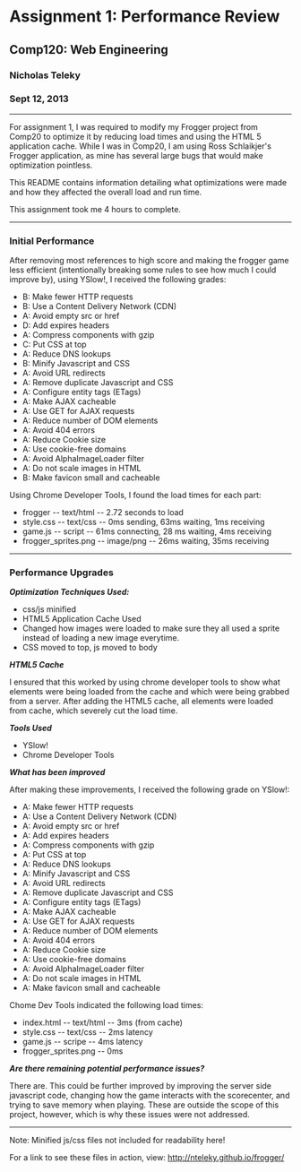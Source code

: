 Assignment 1: Performance Review
=====================================
## Comp120: Web Engineering ##
### Nicholas Teleky ###
### Sept 12, 2013 ###

- - - - - - - - - - - - - - - - - - -

For assignment 1, I was required to modify my Frogger project from Comp20 to
optimize it by reducing load times and using the HTML 5 application cache.
While I was in Comp20, I am using Ross Schlaikjer's Frogger application, as mine has
several large bugs that would make optimization pointless.

This README contains information detailing what optimizations were made and how
they affected the overall load and run time.

This assignment took me 4 hours to complete.

- - - - - - - - - - - - - - - - - - - -

### Initial Performance ###

After removing most references to high score and making the frogger game less
efficient (intentionally breaking some rules to see how much I could improve by), 
using YSlow!, I received the following grades:

* B: Make fewer HTTP requests
* B: Use a Content Delivery Network (CDN)
* A: Avoid empty src or href
* D: Add expires headers
* A: Compress components with gzip
* C: Put CSS at top
* A: Reduce DNS lookups
* B: Minify Javascript and CSS
* A: Avoid URL redirects
* A: Remove duplicate Javascript and CSS
* A: Configure entity tags (ETags)
* A: Make AJAX cacheable
* A: Use GET for AJAX requests
* A: Reduce number of DOM elements
* A: Avoid 404 errors
* A: Reduce Cookie size
* A: Use cookie-free domains
* A: Avoid AlphaImageLoader filter
* A: Do not scale images in HTML
* B: Make favicon small and cacheable

Using Chrome Developer Tools, I found the load times for each part:

* frogger -- text/html -- 2.72 seconds to load
* style.css -- text/css -- 0ms sending, 63ms waiting, 1ms receiving
* game.js -- script -- 61ms connecting, 28 ms waiting, 4ms receiving
* frogger_sprites.png -- image/png -- 26ms waiting, 35ms receiving

- - - - - - - - - - - - - - - - - - - -

### Performance Upgrades ###

***Optimization Techniques Used:***

* css/js minified
* HTML5 Application Cache Used
* Changed how images were loaded to make sure they all used a sprite instead of loading a new image everytime.
* CSS moved to top, js moved to body

***HTML5 Cache***

I ensured that this worked by using chrome developer tools to show what elements were being loaded
from the cache and which were being grabbed from a server. After adding the HTML5 cache, all elements were loaded from cache, which severely cut the load time.

***Tools Used***

* YSlow!
* Chrome Developer Tools

***What has been improved***

After making these improvements, I received the following grade on YSlow!:

* A: Make fewer HTTP requests
* A: Use a Content Delivery Network (CDN)
* A: Avoid empty src or href
* A: Add expires headers
* A: Compress components with gzip
* A: Put CSS at top
* A: Reduce DNS lookups
* A: Minify Javascript and CSS
* A: Avoid URL redirects
* A: Remove duplicate Javascript and CSS
* A: Configure entity tags (ETags)
* A: Make AJAX cacheable
* A: Use GET for AJAX requests
* A: Reduce number of DOM elements
* A: Avoid 404 errors
* A: Reduce Cookie size
* A: Use cookie-free domains
* A: Avoid AlphaImageLoader filter
* A: Do not scale images in HTML
* A: Make favicon small and cacheable

Chome Dev Tools indicated the following load times:
* index.html -- text/html -- 3ms (from cache)
* style.css -- text/css -- 2ms latency
* game.js -- scripe -- 4ms latency
* frogger_sprites.png -- 0ms

***Are there remaining potential performance issues?***

There are. This could be further improved by improving the server side javascript code, changing
how the game interacts with the scorecenter, and trying to save memory when playing. These
are outside the scope of this project, however, which is why these issues were not addressed.

- - - - - - - - - - - - - - - - - - - - - -

Note: Minified js/css files not included for readability here!

For a link to see these files in action, view:
http://nteleky.github.io/frogger/

